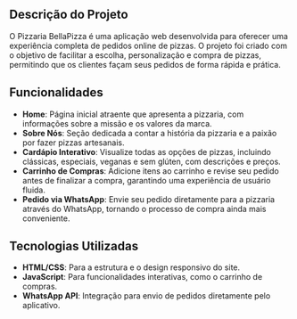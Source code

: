 
## Descrição do Projeto
O Pizzaria BellaPizza é uma aplicação web desenvolvida para oferecer uma experiência completa de pedidos online de pizzas. O projeto foi criado com o objetivo de facilitar a escolha, personalização e compra de pizzas, permitindo que os clientes façam seus pedidos de forma rápida e prática.

## Funcionalidades
- **Home**: Página inicial atraente que apresenta a pizzaria, com informações sobre a missão e os valores da marca.
- **Sobre Nós**: Seção dedicada a contar a história da pizzaria e a paixão por fazer pizzas artesanais.
- **Cardápio Interativo**: Visualize todas as opções de pizzas, incluindo clássicas, especiais, veganas e sem glúten, com descrições e preços.
- **Carrinho de Compras**: Adicione itens ao carrinho e revise seu pedido antes de finalizar a compra, garantindo uma experiência de usuário fluida.
- **Pedido via WhatsApp**: Envie seu pedido diretamente para a pizzaria através do WhatsApp, tornando o processo de compra ainda mais conveniente.

## Tecnologias Utilizadas
- **HTML/CSS**: Para a estrutura e o design responsivo do site.
- **JavaScript**: Para funcionalidades interativas, como o carrinho de compras.
- **WhatsApp API**: Integração para envio de pedidos diretamente pelo aplicativo.


